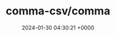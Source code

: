 ---
title: "comma-csv/comma"
link: "https://github.com/comma-csv/comma"
date: "2024-01-30 04:30:21 +0000"
description: "Comma is a small CSV (ie. comma separated values) generation extension for Ruby objects, that lets you seamlessly define a CSV output format via a small DSL"
category: "github"
---